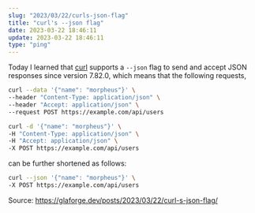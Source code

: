 ```yaml
---
slug: "2023/03/22/curls-json-flag"
title: "curl's --json flag"
date: 2023-03-22 18:46:11
update: 2023-03-22 18:46:11
type: "ping"
---
```


Today I learned that [curl](https://github.com/curl/curl) supports a `--json` flag to send and accept JSON responses since version 7.82.0, which means that the following requests,

```sh prompt{1,6}
curl --data '{"name": "morpheus"}' \
--header "Content-Type: application/json" \
--header "Accept: application/json" \
--request POST https://example.com/api/users

curl -d '{"name": "morpheus"}' \
-H "Content-Type: application/json" \
-H "Accept: application/json" \
-X POST https://example.com/api/users
```

can be further shortened as follows:

```sh prompt{1}
curl --json '{"name": "morpheus"}' \
-X POST https://example.com/api/users
```

Source: https://glaforge.dev/posts/2023/03/22/curl-s-json-flag/
